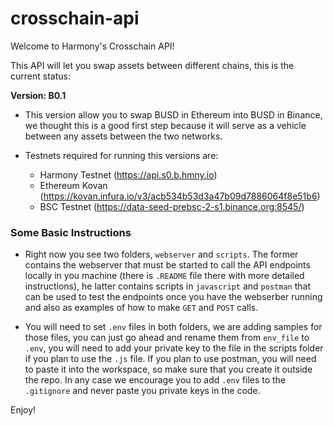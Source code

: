 # crosschain-api
Welcome to Harmony's Crosschain API!

This API will let you swap assets between different chains, this is the current status:

**Version: B0.1**

* This version allow you to swap BUSD in Ethereum into BUSD in Binance, we thought this is a good first step because it will serve as a vehicle between any assets between the two networks.

* Testnets required for running this versions are:

    * Harmony Testnet (https://api.s0.b.hmny.io)
    * Ethereum Kovan (https://kovan.infura.io/v3/acb534b53d3a47b09d7886064f8e51b6)
    * BSC Testnet (https://data-seed-prebsc-2-s1.binance.org:8545/)

### Some Basic Instructions

* Right now you see two folders, `webserver` and `scripts`. The former contains the webserver that must be started to call the API endpoints locally in you machine (there is `.README` file there with more detailed instructions), he latter contains scripts in `javascript` and `postman` that can be used to test the endpoints once you have the webserber running and also as examples of how to make `GET` and `POST` calls.

* You will need to set `.env` files in both folders, we are adding samples for those files, you can just go ahead and rename them from `env_file` to `.env`, you will need to add your private key to the file in the scripts folder if you plan to use the `.js` file. If you plan to use postman, you will need to paste it into the workspace, so make sure that you create it outside the repo. In any case we encourage you to add `.env` files to the `.gitignore` and never paste you private keys in the code. 

Enjoy!
